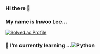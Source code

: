 ### Hi there 👋
### My name is Inwoo Lee...
[![Solved.ac.Profile](http://mazassumnida.wtf/api/v2/generate_badge?boj=inwoo2ya)](https://solved.ac/inwoo2ya/)


### 🌱 I’m currently learning ...![Python](https://img.shields.io/badge/Python-3776AB.svg?&style=for-the-badge&logo=Python&logoColor=white)

<!--
**inwoo2ya/inwoo2ya** is a ✨ _special_ ✨ repository because its `README.md` (this file) appears on your GitHub profile.

Here are some ideas to get you started:

- 🔭 I’m currently working on ...
- 🌱 I’m currently learning ...
- 👯 I’m looking to collaborate on ...
- 🤔 I’m looking for help with ...
- 💬 Ask me about ...
- 📫 How to reach me: ...
- 😄 Pronouns: ...
- ⚡ Fun fact: ...
-->
